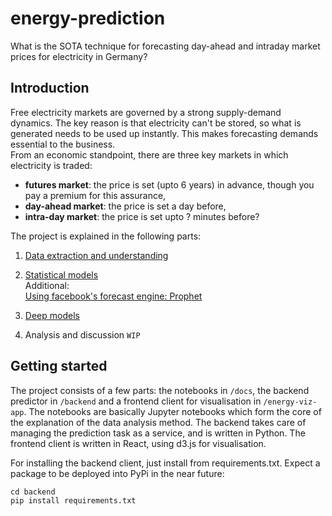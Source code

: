 # energy-prediction
What is the SOTA technique for forecasting day-ahead and intraday market prices for electricity in Germany?

## Introduction

Free electricity markets are governed by a strong supply-demand dynamics. The key reason is that electricity can't be stored, so what is generated needs to be used up instantly. This makes forecasting demands essential to the business.  
From an economic standpoint, there are three key markets in which electricity is traded:

- **futures market**: the price is set (upto 6 years) in advance, though you pay a premium for this assurance,  
- **day-ahead market**: the price is set a day before,  
- **intra-day market**: the price is set upto ? minutes before?   

The project is explained in the following parts:  
1. [Data extraction and understanding](https://github.com/sandeshbhatjr/energy-prediction/blob/master/docs/ep_cleandata.ipynb)  
2. [Statistical models](https://github.com/sandeshbhatjr/energy-prediction/blob/master/docs/ep_statistical_models.ipynb)  
Additional:  
[Using facebook's forecast engine: Prophet](https://github.com/sandeshbhatjr/energy-prediction/blob/master/docs/ep_prophet.ipynb)  
3. [Deep models](https://github.com/sandeshbhatjr/energy-prediction/blob/master/docs/ep_deep.ipynb)  

4. Analysis and discussion `WIP`  

## Getting started

The project consists of a few parts: the notebooks in `/docs`, the backend predictor in `/backend` and a frontend client for visualisation in `/energy-viz-app`. The notebooks are basically Jupyter notebooks which form the core of the explanation of the data analysis method. The backend takes care of managing the prediction task as a service, and is written in Python. The frontend client is written in React, using d3.js for visualisation.  

For installing the backend client, just install from requirements.txt. Expect a package to be deployed into PyPi in the near future:
```
cd backend
pip install requirements.txt
```
